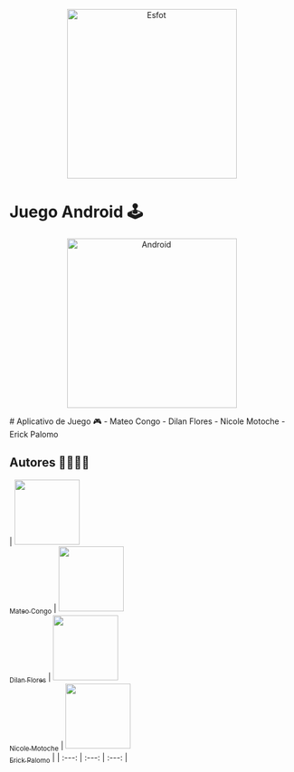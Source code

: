 <div>
<p align='center'>
<img src="https://esfot.epn.edu.ec/images/headers/logo_esfot_buho.png" alt="Esfot" width="300px">
</p>
</div>

  # Juego Android 🕹️
<div>
<p align='center'>
<img src="https://www.google.com/url?sa=i&url=https%3A%2F%2Fwww.xataka.com%2Fbasics%2Fmejores-juegos-para-android-seleccion-editores-xataka&psig=AOvVaw3TCIaOkkCxIcfHmKGhpqkl&ust=1708915961237000&source=images&cd=vfe&opi=89978449&ved=0CBIQjRxqFwoTCIDT2pm-xYQDFQAAAAAdAAAAABAJ" alt="Android" width="300px">
</p>
</div>
# Aplicativo de Juego 🎮
- Mateo Congo
- Dilan Flores
- Nicole Motoche
- Erick Palomo


## Autores 🫱🏼‍🫲🏽

| [<img src="https://avatars.githubusercontent.com/u/96399138?v=4" width=115><br><sub>Mateo Congo</sub>](https://github.com/Einarr07) | [<img src="https://avatars.githubusercontent.com/u/117755180?v=4" width=115><br><sub>Dilan Flores</sub>](https://github.com/dilan-flores) |  [<img src="https://avatars.githubusercontent.com/u/85316345?v=4" width=115><br><sub>Nicole Motoche</sub>](https://github.com/nicolemotoche29) |  [<img src="https://avatars.githubusercontent.com/u/75103508?v=4" width=115><br><sub>Erick Palomo</sub>](https://github.com/erick200011) |
| :---: | :---: | :---: |
